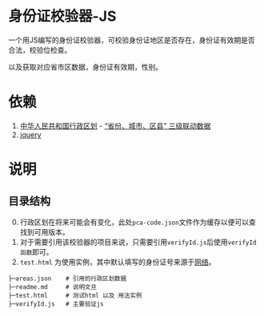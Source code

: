 # 身份证校验器-JS

一个用JS编写的身份证校验器，可校验身份证地区是否存在，身份证有效期是否合法，校验位检查。

以及获取对应省市区数据，身份证有效期，性别。

# 依赖

1. [中华人民共和国行政区划](https://github.com/modood/Administrative-divisions-of-China) - 
[“省份、城市、区县” 三级联动数据](https://raw.githubusercontent.com/modood/Administrative-divisions-of-China/master/dist/pca-code.json)
2. [jquery](https://ajax.aspnetcdn.com/ajax/jQuery/jquery-1.8.0.js)

# 说明

## 目录结构

0. 行政区划在将来可能会有变化，此处```pca-code.json```文件作为缓存以便可以查找到可用版本。
1. 对于需要引用该校验器的项目来说，只需要引用```verifyId.js```后使用```verifyId函数```即可。
2. ```test.html``` 为使用实例，其中默认填写的身份证号来源于[网络](http://www.ip33.com/shenfenzheng.html)。

```
├─areas.json    # 引用的行政区划数据
├─readme.md     # 说明文旦
├─test.html     # 测试html 以及 用法实例
├─verifyId.js   # 主要验证js
```
